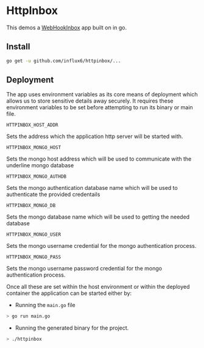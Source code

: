 # HttpInbox
This demos a [WebHookInbox](http://webhookinbox.com/) app built on in go.

## Install

```bash
go get -u github.com/influx6/httpinbox/...
```

## Deployment
The app uses environment variables as its core means of deployment which allows
us to store sensitive details away securely. It requires these environment
variables to be set before attempting to run its binary or main file.

  ```
  HTTPINBOX_HOST_ADDR
  ```
  Sets the address which the application http server will be started with.

  ```
  HTTPINBOX_MONGO_HOST
  ```
  Sets the mongo host address which will be used to communicate with the underline
  mongo database

  ```
  HTTPINBOX_MONGO_AUTHDB
  ```
  Sets the mongo authentication database name which will be used to authenticate
  the provided credentails

  ```
  HTTPINBOX_MONGO_DB
  ```
  Sets the mongo database name which will be used to getting the needed database

  ```
  HTTPINBOX_MONGO_USER
  ```
  Sets the mongo username credential for the mongo authentication process.

  ```
  HTTPINBOX_MONGO_PASS
  ```
  Sets the mongo username password credential for the mongo authentication process.

Once all these are set within the host environment or within the deployed container
the application can be started either by:

- Running the `main.go` file

```bash
> go run main.go
```

- Running the generated binary for the project.

```bash
> ./httpinbox
```
